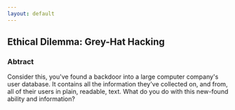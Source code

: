 ```yaml
---
layout: default
---
```


## Ethical Dilemma: Grey-Hat Hacking

### Abtract
Consider this, you've found a backdoor into a large computer company's user database. It contains all the information they've collected on, and from, all of their users in plain, readable, text. What do you do with this new-found ability and information?
